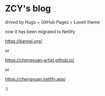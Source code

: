 # ZCY's blog
drived by Hugo + GitHub Pages + LoveIt theme

now it has been migrated to Netlify

https://kannaj.org/

or

https://chengyuan-artist.github.io/

or

https://chengyuan.netlify.app/

:)